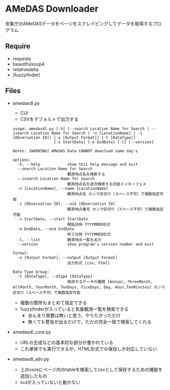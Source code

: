 # AMeDAS Downloader
気象庁のAMeDASデータをページをスクレイピングしてデータを取得するプログラム

## Require
- requests
- beautifulsoup4
- relativedelta
- (fuzzyfinder)

## Files
- amedasdl.py
  - CUI
  - CSVをデフォルトで出力する
  ```
  usage: amedasdl.py [-h] (--search Location Name for Search | --isearch Location Name for Search | -n [LocationName] | -i [Observation ID]) [-o [Output Format]] [-t [DataType]]
                    [-s StartDate] [-e EndDate] [-l] [--version]

  Notes: [WARNING] AMeDAS Data CANNOT download same day's

  options:
    -h, --help            show this help message and exit
    --search Location Name for Search
                          観測地点名を検索する
    --isearch Location Name for Search
                          観測地点名を逐次検索する対話インターフェス
    -n [LocationName], --name [LocationName]
                          観測地点名 カンマ区切り（スペース不可）で複数指定可能
    -i [Observation ID], --oid [Observation ID]
                          観測地点番号 カンマ区切り（スペース不可）で複数指定可能
    -s StartDate, --start StartDate
                          開始日時 YYYYMMDD形式
    -e EndDate, --end EndDate
                          終了日時 YYYYMMDD形式
    -l, --list            観測地点一覧を出力
    --version             show program's version number and exit

  Format:
    -o [Output Format], --output [Output Format]
                          出力形式 [csv, html]

  Data Type Group:
    -t [DataType], --dtype [DataType]
                          取得するデータの種類 [Annual, ThreeMonth, AllMonth, YearMonth, TenDays, FiceDays, Day, Hour,TenMinutes] カンマ区切り（スペース不可）で複数指定可能
  ```
  - 複数の箇所もまとめて指定できる
  - fuzzyfinderが入っていると気象観測一覧を検索できる
    - あんまり需要は無いと思う，やりたかっただけ
    - 無くても警告が出るだけで，ただの完全一致で検索してくれる

- amedasdl_core.py
  - URLの生成などの基本的な部分が書かれている
  - これ単体でも実行できるが，HTML形式での保存しか対応していない

- amedasdl_adv.py
  - 上のcoreにページ内のtableを検索してcsvとして保存するための機能を追加したもの
  - `bs4`が入っていないと動かない